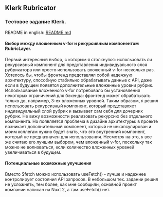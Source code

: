 ## Klerk Rubricator

### Тестовое задание Klerk.

README in english: [README.md](README.md)

#### Выбор между вложенным v-for и рекурсивным компонентом RubricLayer.

Первый интересный выбор, с которым я столкнулся: использовать ли рекурсивный компонент для представления индивидуального слоя рубрикатора или просто использовать вложенный v-for несколько раз. Хотелось бы, чтобы фронтенд представлял собой надежную архитектуру, способную стабильно обрабатывать данные с API, даже если в будущем появятся дополнительные вложенные уровни рубрик. Использование вложенного v-for потребовало бы установления некоторых ограничений для бэкенда: фронтенд может обрабатывать только до, например, 3-ех вложенных уровней. Таким образом, я решил использовать рекурсивный компонент, который представляет индивидуальный слой рубрик и вызывает сам себя для дочерних рубрик. Не вижу возможности реализовать рекурсию без отдельного компонента. Но появляется проблема в дизайне архитектуры: в проекте возникает дополнительный компонент, который не инкапсулирован и моим коллегам нужно будет знать, что это внутренний компонент, который не предназначен для использования. Несмотря на это, я все же считаю его лучшим выбором, чем вложенный v-for, поскольку так можно не волноваться, если количество вложенных уровней увеличиваться в будущем.

#### Потенциальные возможные улучшения

Вместо $fetch можно использовать useFetch() - лучше и надежнее контролирует состояния API запросов. В небольшом тех. задании решил не усложнять, тем более, как мне сообщили, основной проект компании написан на Nuxt 2, а там useFetch() нет.
